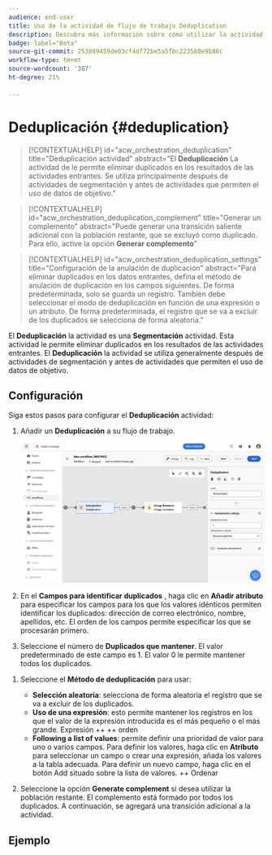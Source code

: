 ```yaml
---
audience: end-user
title: Uso de la actividad de flujo de trabajo Deduplication
description: Descubra más información sobre cómo utilizar la actividad del flujo de trabajo Deduplicación
badge: label="Beta"
source-git-commit: 253889459de03cf4df72be5a5fbc223588e9b86c
workflow-type: tm+mt
source-wordcount: '387'
ht-degree: 21%

---
```



# Deduplicación {#deduplication}

<!--
>[!CONTEXTUALHELP]
>id="acw_orchestration_deduplication_fields"
>title="Fork activity"
>abstract="The Deduplication activity allows you to..."
-->


>[!CONTEXTUALHELP]
>id="acw_orchestration_deduplication"
>title="Deduplicación actividad"
>abstract="El **Deduplicación** La actividad de le permite eliminar duplicados en los resultados de las actividades entrantes. Se utiliza principalmente después de actividades de segmentación y antes de actividades que permiten el uso de datos de objetivo."


>[!CONTEXTUALHELP]
>id="acw_orchestration_deduplication_complement"
>title="Generar un complemento"
>abstract="Puede generar una transición saliente adicional con la población restante, que se excluyó como duplicado. Para ello, active la opción **Generar complemento**"

>[!CONTEXTUALHELP]
>id="acw_orchestration_deduplication_settings"
>title="Configuración de la anulación de duplicación"
>abstract="Para eliminar duplicados en los datos entrantes, defina el método de anulación de duplicación en los campos siguientes. De forma predeterminada, solo se guarda un registro. También debe seleccionar el modo de deduplicación en función de una expresión o un atributo. De forma predeterminada, el registro que se va a excluir de los duplicados se selecciona de forma aleatoria."

El **Deduplicación** la actividad es una **Segmentación** actividad. Esta actividad le permite eliminar duplicados en los resultados de las actividades entrantes. El **Deduplicación** la actividad se utiliza generalmente después de actividades de segmentación y antes de actividades que permiten el uso de datos de objetivo.

## Configuración

Siga estos pasos para configurar el **Deduplicación** actividad:

1. Añadir un **Deduplicación** a su flujo de trabajo.

   ![](../assets/workflow-deduplication.png)

1. En el **Campos para identificar duplicados** , haga clic en **Añadir atributo** para especificar los campos para los que los valores idénticos permiten identificar los duplicados: dirección de correo electrónico, nombre, apellidos, etc. El orden de los campos permite especificar los que se procesarán primero.

1. Seleccione el número de **Duplicados que mantener**. El valor predeterminado de este campo es 1. El valor 0 le permite mantener todos los duplicados.

<!--
    For example, if records A and B are considered duplicates of record Y, and a record C is considered as a duplicate of record Z:

    * If the value of the field is 1: only the Y and Z records are kept.
    * If the value of the field is 0: all the records are kept.
    * If the value of the field is 2: records C and Z are kept and two records from A, B, and Y are kept, by chance or depending on the deduplication method selected thereafter.

-->

1. Seleccione el **Método de deduplicación** para usar:

   * **Selección aleatoria**: selecciona de forma aleatoria el registro que se va a excluir de los duplicados.
   * **Uso de una expresión**: esto permite mantener los registros en los que el valor de la expresión introducida es el más pequeño o el más grande. Expresión ++ ++ orden
   * **Following a list of values**: permite definir una prioridad de valor para uno o varios campos. Para definir los valores, haga clic en **Atributo** para seleccionar un campo o crear una expresión, añada los valores a la tabla adecuada. Para definir un nuevo campo, haga clic en el botón Add situado sobre la lista de valores. ++ Ordenar

1. Seleccione la opción **Generate complement** si desea utilizar la población restante. El complemento está formado por todos los duplicados. A continuación, se agregará una transición adicional a la actividad.

## Ejemplo

